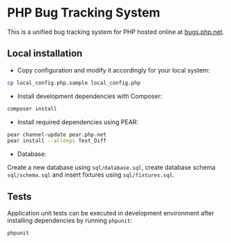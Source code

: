 # PHP Bug Tracking System

This is a unified bug tracking system for PHP hosted online at
[bugs.php.net](https://bugs.php.net).

## Local installation

* Copy configuration and modify it accordingly for your local system:

```bash
cp local_config.php.sample local_config.php
```

* Install development dependencies with Composer:

```bash
composer install
```

* Install required dependencies using PEAR:

```bash
pear channel-update pear.php.net
pear install --alldeps Text_Diff
```

* Database:

Create a new database using `sql/database.sql`, create database schema
`sql/schema.sql` and insert fixtures using `sql/fixtures.sql`.

## Tests

Application unit tests can be executed in development environment after
installing dependencies by running `phpunit`:

```bash
phpunit
```
